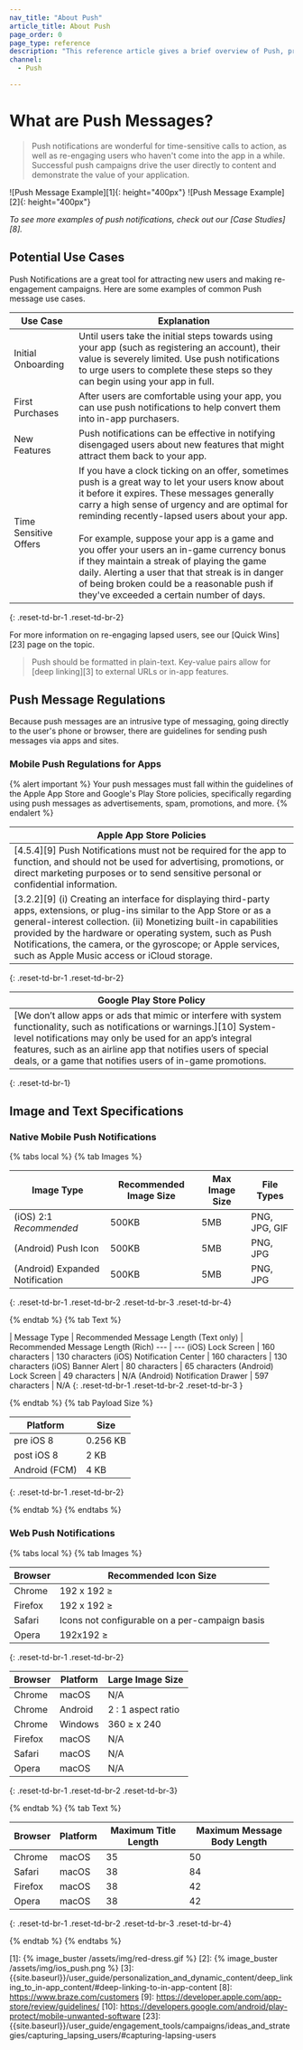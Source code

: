 ```yaml
---
nav_title: "About Push"
article_title: About Push
page_order: 0
page_type: reference
description: "This reference article gives a brief overview of Push, provides resources to get started with push messages, and notes some regulations."
channel:
  - Push

---
```


# What are Push Messages?

> Push notifications are wonderful for time-sensitive calls to action, as well as re-engaging users who haven't come into the app in a while. Successful push campaigns drive the user directly to content and demonstrate the value of your application.

![Push Message Example][1]{: height="400px"}  ![Push Message Example][2]{: height="400px"}

_To see more examples of push notifications, check out our [Case Studies][8]._

## Potential Use Cases

Push Notifications are a great tool for attracting new users and making re-engagement campaigns. Here are some examples of common Push message use cases. 

| Use Case | Explanation |
| -------- | ----------- |
| Initial Onboarding | Until users take the initial steps towards using your app (such as registering an account), their value is severely limited. Use push notifications to urge users to complete these steps so they can begin using your app in full. |
| First Purchases | After users are comfortable using your app, you can use push notifications to help convert them into in-app purchasers. |
| New Features | Push notifications can be effective in notifying disengaged users about new features that might attract them back to your app. |
| Time Sensitive Offers | If you have a clock ticking on an offer, sometimes push is a great way to let your users know about it before it expires. These messages generally carry a high sense of urgency and are optimal for reminding recently-lapsed users about your app.<br><br> For example, suppose your app is a game and you offer your users an in-game currency bonus if they maintain a streak of playing the game daily. Alerting a user that that streak is in danger of being broken could be a reasonable push if they've exceeded a certain number of days. |
{: .reset-td-br-1 .reset-td-br-2}

For more information on re-engaging lapsed users, see our [Quick Wins][23] page on the topic.

> Push should be formatted in plain-text. Key-value pairs allow for [deep linking][3] to external URLs or in-app features.

## Push Message Regulations

Because push messages are an intrusive type of messaging, going directly to the user's phone or browser, there are guidelines for sending push messages via apps and sites.

### Mobile Push Regulations for Apps

{% alert important %}
Your push messages must fall within the guidelines of the Apple App Store and Google's Play Store policies, specifically regarding using push messages as advertisements, spam, promotions, and more.
{% endalert %}

|Apple App Store Policies|
|---|
|[4.5.4][9] Push Notifications must not be required for the app to function, and should not be used for advertising, promotions, or direct marketing purposes or to send sensitive personal or confidential information.|
|[3.2.2][9] (i) Creating an interface for displaying third-party apps, extensions, or plug-ins similar to the App Store or as a general-interest collection. (ii) Monetizing built-in capabilities provided by the hardware or operating system, such as Push Notifications, the camera, or the gyroscope; or Apple services, such as Apple Music access or iCloud storage.|
{: .reset-td-br-1 .reset-td-br-2}

|Google Play Store Policy|
|---|
|[We don’t allow apps or ads that mimic or interfere with system functionality, such as notifications or warnings.][10] System-level notifications may only be used for an app’s integral features, such as an airline app that notifies users of special deals, or a game that notifies users of in-game promotions.|
{: .reset-td-br-1}

## Image and Text Specifications

### Native Mobile Push Notifications

{% tabs local %}
{% tab Images %}

**Image Type** | **Recommended Image Size** | **Max Image Size** | **File Types**
--- | --- | --- | ---
(iOS) 2:1 *Recommended* | 500KB | 5MB | PNG, JPG, GIF
(Android) Push Icon | 500KB | 5MB | PNG, JPG
(Android) Expanded Notification | 500KB | 5MB | PNG, JPG
{: .reset-td-br-1 .reset-td-br-2 .reset-td-br-3  .reset-td-br-4}

{% endtab %}
{% tab Text %}

| Message Type | Recommended Message Length (Text only) | Recommended Message Length (Rich)
--- | ---
(iOS) Lock Screen | 160 characters | 130 characters
(iOS) Notification Center | 160 characters | 130 characters
(iOS) Banner Alert | 80 characters | 65 characters
(Android) Lock Screen | 49 characters | N/A
(Android) Notification Drawer | 597 characters | N/A
{: .reset-td-br-1 .reset-td-br-2 .reset-td-br-3 }

{% endtab %}
{% tab Payload Size %}

**Platform** | **Size**
--- | ---
pre iOS 8 | 0.256 KB
post iOS 8 | 2 KB
Android (FCM) | 4 KB
{: .reset-td-br-1 .reset-td-br-2}

{% endtab %}
{% endtabs %}

### Web Push Notifications

{% tabs local %}
{% tab Images %}

| **Browser** | **Recommended Icon Size**
| --- | ---
Chrome | 192 x 192 ≥
Firefox | 192 x 192 ≥
Safari | Icons not configurable on a per-campaign basis
Opera | 192x192 ≥
{: .reset-td-br-1 .reset-td-br-2}

| **Browser** | **Platform** | **Large Image Size**
| --- | --- | ---
Chrome | macOS | N/A
Chrome | Android | 2 : 1 aspect ratio
Chrome | Windows | 360 ≥ x 240
Firefox | macOS| N/A
Safari | macOS | N/A
Opera | macOS | N/A
{: .reset-td-br-1 .reset-td-br-2 .reset-td-br-3}

{% endtab %}
{% tab Text %}

| **Browser** | **Platform** | **Maximum Title Length**  | **Maximum Message Body Length**
| --- | --- | --- | ---
Chrome | macOS | 35 | 50
Safari | macOS | 38 | 84
Firefox | macOS | 38 | 42
Opera | macOS | 38 | 42
{: .reset-td-br-1 .reset-td-br-2 .reset-td-br-3  .reset-td-br-4}

{% endtab %}
{% endtabs %}

[1]: {% image_buster /assets/img/red-dress.gif %}
[2]: {% image_buster /assets/img/ios_push.png %}
[3]: {{site.baseurl}}/user_guide/personalization_and_dynamic_content/deep_linking_to_in-app_content/#deep-linking-to-in-app-content
[8]: https://www.braze.com/customers
[9]: https://developer.apple.com/app-store/review/guidelines/
[10]: https://developers.google.com/android/play-protect/mobile-unwanted-software
[23]: {{site.baseurl}}/user_guide/engagement_tools/campaigns/ideas_and_strategies/capturing_lapsing_users/#capturing-lapsing-users
